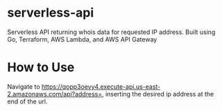 # serverless-api
Serverless API returning whois data for requested IP address. Built using Go, Terraform, AWS Lambda, and AWS API Gateway

# How to Use
Navigate to https://qopp3oevy4.execute-api.us-east-2.amazonaws.com/api?address=<IpAddress>, inserting the desired ip address at the end of the url.
